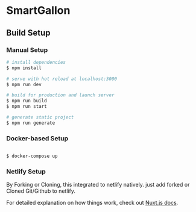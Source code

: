 # SmartGallon

## Build Setup
### Manual Setup
```bash
# install dependencies
$ npm install

# serve with hot reload at localhost:3000
$ npm run dev

# build for production and launch server
$ npm run build
$ npm run start

# generate static project
$ npm run generate
```

### Docker-based Setup 

``` bash

$ docker-compose up

```

### Netlify Setup

By Forking or Cloning, this integrated to netlify natively. just add forked or Cloned Git/Github to netlify.

For detailed explanation on how things work, check out [Nuxt.js docs](https://nuxtjs.org).


